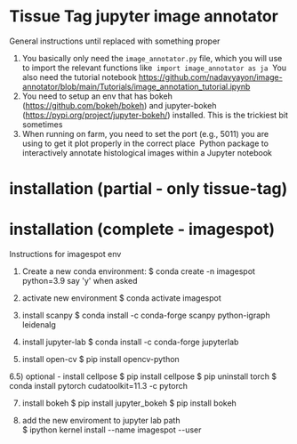 # Tissue Tag jupyter image annotator
General instructions until replaced with something proper 

1) You basically only need the `image_annotator.py` file, which you will use to import the relevant functions like
 `import image_annotator as ja` 
You also need the tutorial notebook https://github.com/nadavyayon/image-annotator/blob/main/Tutorials/image_annotation_tutorial.ipynb
2) You need to setup an env that has bokeh (https://github.com/bokeh/bokeh) and jupyter-bokeh (https://pypi.org/project/jupyter-bokeh/) installed. This is the trickiest bit sometimes 
3) When running on farm, you need to set the port (e.g., 5011) you are using to get it plot properly in the correct place 
Python package to interactively annotate histological images within a Jupyter notebook


# installation (partial - only tissue-tag) 

# installation (complete - imagespot) 

Instructions for imagespot env 

1) Create a new conda environment:
$ conda create -n imagespot python=3.9
say 'y' when asked

2) activate new environment 
$ conda activate imagespot 

3) install scanpy
$ conda install -c conda-forge scanpy python-igraph leidenalg

4) install jupyter-lab 
$ conda install -c conda-forge jupyterlab

6) install open-cv
$ pip install opencv-python

6.5) optional - install cellpose 
		$ pip install cellpose 
		$ pip uninstall torch
		$ conda install pytorch cudatoolkit=11.3 -c pytorch

7) install bokeh 
$ pip install jupyter_bokeh
$ pip install bokeh 


8) add the new enviroment to jupyter lab path  
$ ipython kernel install --name imagespot --user








